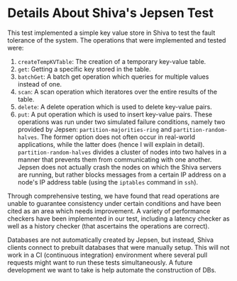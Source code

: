 # Details About Shiva's Jepsen Test

This test implemented a simple key value store in Shiva to test the fault tolerance of the system. The operations that were implemented and tested were: 
  1. ```createTempKVTable```: The creation of a temporary key-value table.
  2. ```get```: Getting a specific key stored in the table.
  3. ```batchGet```: A batch get operation which queries for multiple values instead of one.
  4. ```scan```: A scan operation which iteratores over the entire results of the table.
  5. ```delete```: A delete operation which is used to delete key-value pairs.
  6. ```put```: A put operation which is used to insert key-value pairs.
These operations was run under two simulated failure conditions, namely two provided by Jepsen: ```partition-majorities-ring``` and ```partition-random-halves```. The former option does not often occur in real-world applications, while the latter does (hence I will explain in detail). ```partition-random-halves``` divides a cluster of nodes into two halves in a manner that prevents them from communicating with one another. Jepsen does not actually crash the nodes on which the Shiva servers are running, but rather blocks messages from a certain IP address on a node's IP address table (using the ```iptables``` command in ```ssh```). 

Through comprehensive testing, we have found that read operations are unable to guarantee consistency under certain conditions and have been cited as an area which needs improvement. A variety of performance checkers have been implemented in our test, including a latency checker as well as a history checker (that ascertains the operations are correct). 

Databases are not automatically created by Jepsen, but instead, Shiva clients connect to prebuilt databases that were manually setup. This will not work in a CI (continuous integration) environment where several pull requests might want to run these tests simultaneously. A future development we want to take is help automate the construction of DBs.
